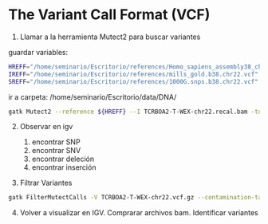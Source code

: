 # The Variant Call Format (VCF)

1. Llamar a la herramienta Mutect2 para buscar variantes

guardar variables:

```Bash 
HREFF="/home/seminario/Escritorio/references/Homo_sapiens_assembly38_chr22.fasta"
IREFF="/home/seminario/Escritorio/references/mills_gold.b38.chr22.vcf"
SREFF="/home/seminario/Escritorio/references/1000G.snps.b38.chr22.vcf"
```

ir a carpeta:
/home/seminario/Escritorio/data/DNA/

```Bash
gatk Mutect2 --reference ${HREFF} --I TCRBOA2-T-WEX-chr22.recal.bam -tumor TUMOR -I TCRBOA2-N-WEX-chr22.recal.bam -normal NORMAL -O TCRBOA2-T-WEX-chr22.vcf.gz
```

2. Observar en igv
   1. encontrar SNP
   2. encontrar SNV
   3. encontrar deleción
   4. encontrar inserción

3. Filtrar Variantes
 
```Bash
gatk FilterMutectCalls -V TCRBOA2-T-WEX-chr22.vcf.gz --contamination-table TCRBOA2-T-WEX-chr22_calculatecontamination.table -O TCRBOA2-T-WEX-chr22.filtered.vcf.gz
```

4. Volver a visualizar en IGV. Comprarar archivos bam. Identificar variantes

